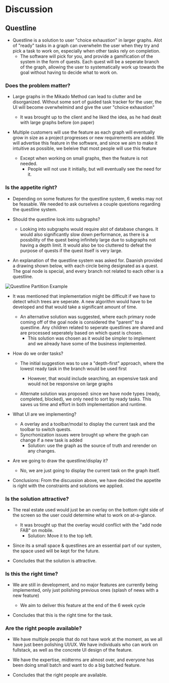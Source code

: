 # Discussion

## Questline

- Questline is a solution to user "choice exhaustion" in larger graphs. Alot of "ready" tasks in a graph can overwhelm the user when they try and pick a task to work on, especially when other tasks rely on completion.
	- The software will pick for you, and provide a gamification of the system in the form of quests. Each quest will be a seperate branch of the graph, allowing the user to systematically work up towards the goal without having to decide what to work on.

### Does the problem matter? 

- Large graphs in the Mikado Method can lead to clutter and be disorganized. Without some sort of guided task tracker for the user, the UI will become overwhelmind and give the user "choice exhaustion"
	- It was brought up to the client and he liked the idea, as he had dealt with large graphs before (on paper)

- Multiple customers will use the feature as each graph will eventually grow in size as a project progresses or new requirements are added. We will advertise this feature in the software, and since we aim to make it intuitive as possible, we beleive that most people will use this feature
	- Except when working on small graphs, then the feature is not needed.
		- People will not use it initially, but will eventually see the need for it.

### Is the appetite right?

- Depending on some features for the questline system, 6 weeks may not be feasable. We needed to ask ourselves a couple questions regarding the questline system.

- Should the questline look into subgraphs?
	- Looking into subgraphs would require alot of database changes. It would also significantly slow down performance, as there is a possbility of the quest being infinitely large due to subgraphs not having a depth limit. It would also be too cluttered to defeat the purpose of quests if the quest itself is very large.

- An explanation of the questline system was asked for. Daanish provided a drawing shown below, with each circle being designated as a quest. The goal node is special, and every branch not related to each other is a questline.

![Questline Partition Example](./questpartition.png)

- It was mentioned that implementation might be difficult if we have to detect which trees are seperate. A new algorithm would have to be developed and that would take a significant amount of time.
	- An alternative solution was suggested, where each primary node coming off of the goal node is considered the "parent" to a questline. Any children related to seperate questlines are shared and are processed seperately based on which quest is chosen.
		- This solution was chosen as it would be simpler to implement and we already have some of the business implemented.

- How do we order tasks?
	- The initial suggestion was to use a "depth-first" approach, where the lowest ready task in the branch would be used first
		- However, that would include searching, an expensive task and would not be responsive on large graphs

	- Alternate solution was proposed: since we have node types (ready, completed, blocked), we only need to sort by ready tasks. This saves us time and effort in both implementation and runtime.

- What UI are we implementing?
	- A overlay and a toolbar/modal to display the current task and the toolbar to switch quests.
	- Syncrhonization issues were brought up where the graph can change if a new task is added
		- Solution: use the graph as the source of truth and rerender on any changes.

- Are we going to draw the questline/display it?
	- No, we are just going to display the current task on the graph itself.

- Conclusions: From the discussion above, we have decided the appetite is right with the constraints and solutions we applied.

### Is the solution attractive?

- The real estate used would just be an overlay on the bottom right side of the screen so the user could determine what to work on at-a-glance.
	- It was brought up that the overlay would conflict with the "add node FAB" on mobile.
		- Solution: Move it to the top left.

- Since its a small space & questlines are an essential part of our system, the space used will be kept for the future.

- Concludes that the solution is attractive.

### Is this the right time?

- We are still in development, and no major features are currently being implemented, only just polishing previous ones (splash of news with a new feature)
	- We aim to deliver this feature at the end of the 6 week cycle

- Concludes that this is the right time for the task.

### Are the right people available?

- We have multiple people that do not have work at the moment, as we all have just been polishing UI/UX. We have individuals who can work on fullstack, as well as the concrete UI design of the feature.

- We have the expertise, midterms are almost over, and everyone has been doing small batch and want to do a big batched feature.

- Concludes that the right people are available.

